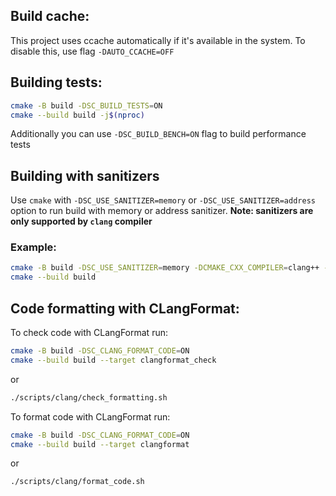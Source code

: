 ## Build cache:
This project uses ccache automatically if it's available in the system. To disable this, use flag `-DAUTO_CCACHE=OFF`

## Building tests:
```sh
cmake -B build -DSC_BUILD_TESTS=ON
cmake --build build -j$(nproc)
```

Additionally you can use `-DSC_BUILD_BENCH=ON` flag to build performance tests


## Building with sanitizers
Use `cmake` with `-DSC_USE_SANITIZER=memory` or `-DSC_USE_SANITIZER=address` option to run build with memory or address sanitizer. 
**Note: sanitizers are only supported by `clang` compiler** 
### Example:
```sh
cmake -B build -DSC_USE_SANITIZER=memory -DCMAKE_CXX_COMPILER=clang++ -DCMAKE_C_COMPILER=clang
cmake --build build
```
## Code formatting with CLangFormat:

To check code with CLangFormat run:
```sh
cmake -B build -DSC_CLANG_FORMAT_CODE=ON
cmake --build build --target clangformat_check
```

or
```sh
./scripts/clang/check_formatting.sh
```

To format code with CLangFormat run:
```sh
cmake -B build -DSC_CLANG_FORMAT_CODE=ON
cmake --build build --target clangformat
```

or
```sh
./scripts/clang/format_code.sh
```
